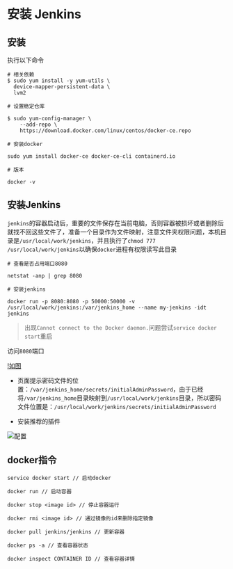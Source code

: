 # 安装 Jenkins

## 安装

执行以下命令

```nginx
# 相关依赖
$ sudo yum install -y yum-utils \
  device-mapper-persistent-data \
  lvm2
  
# 设置稳定仓库
  
$ sudo yum-config-manager \
    --add-repo \
    https://download.docker.com/linux/centos/docker-ce.repo
    
# 安装docker

sudo yum install docker-ce docker-ce-cli containerd.io

# 版本

docker -v

```

## 安装Jenkins

`jenkins`的容器启动后，重要的文件保存在当前电脑，否则容器被损坏或者删除后就找不回这些文件了，准备一个目录作为文件映射，注意文件夹权限问题，本机目录是`/usr/local/work/jenkins`，并且执行了`chmod 777 /usr/local/work/jenkins`以确保`docker`进程有权限读写此目录

```nginx
# 查看是否占用端口8080

netstat -anp | grep 8080

# 安装jenkins

docker run -p 8080:8080 -p 50000:50000 -v /usr/local/work/jenkins:/var/jenkins_home --name my-jenkins -idt jenkins
```

> 出现`Cannot connect to the Docker daemon.`问题尝试`service docker start`重启

访问`8080`端口

[!如图](https://s2.ax1x.com/2020/01/15/lXEqg0.md.png)

* 页面提示密码文件的位置：`/var/jenkins_home/secrets/initialAdminPassword`，由于已经将`/var/jenkins_home`目录映射到`/usr/local/work/jenkins`目录，所以密码文件位置是：`/usr/local/work/jenkins/secrets/initialAdminPassword`

* 安装推荐的插件

![配置](https://s2.ax1x.com/2020/01/15/lXVeVe.png)

## docker指令

```nginx
service docker start // 启动docker

docker run // 启动容器

docker stop <image id> // 停止容器运行

docker rmi <image id> // 通过镜像的id来删除指定镜像

docker pull jenkins/jenkins // 更新容器

docker ps -a // 查看容器状态

docker inspect CONTAINER ID // 查看容器详情

```